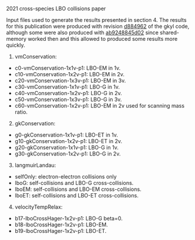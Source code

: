 2021 cross-species LBO collisions paper

Input files used to generate the results presented in section 4.
The results for this publication were produced with revision [d884962](https://github.com/ammarhakim/gkyl/commit/d8849629fc5d3519ccda55910c47bf1fb7674779) of the gkyl code, although some were also produced with [ab9248845d02](https://github.com/ammarhakim/gkyl/commit/ab9248845d02a1005616938daf460f153b2c9e9d) since shared-memory worked then and this
allowed to produced some results more quickly.

1. vmConservation:
  - c0-vmConservation-1x1v-p1: LBO-EM in 1v.
  - c10-vmConservation-1x2v-p1: LBO-EM in 2v.
  - c20-vmConservation-1x3v-p1: LBO-EM in 3v.
  - c30-vmConservation-1x1v-p1: LBO-G in 1v.
  - c40-vmConservation-1x2v-p1: LBO-G in 2v.
  - c50-vmConservation-1x3v-p1: LBO-G in 3v.
  - c60-vmConservation-1x2v-p1: LBO-EM in 2v used for scanning mass ratio.
2. gkConservation:
  - g0-gkConservation-1x1v-p1: LBO-ET in 1v.
  - g10-gkConservation-1x2v-p1: LBO-ET in 2v.
  - g20-gkConservation-1x1v-p1: LBO-G in 1v.
  - g30-gkConservation-1x2v-p1: LBO-G in 2v.
3. langmuirLandau:
  - selfOnly: electron-electron collisions only
  - lboG: self-collisions and LBO-G cross-collisions.
  - lboEM: self-collisions and LBO-EM cross-collisions.
  - lboET: self-collisions and LBO-ET cross-collisions.
4. velocityTempRelax:
  - b17-lboCrossHager-1x2v-p1: LBO-G beta=0.
  - b18-lboCrossHager-1x2v-p1: LBO-EM.
  - b19-lboCrossHager-1x2v-p1: LBO-ET.
